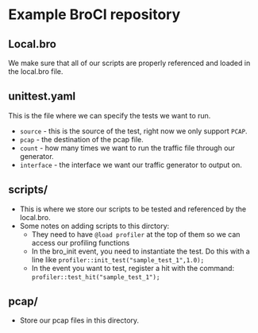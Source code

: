 # Example BroCI repository 

## Local.bro
We make sure that all of our scripts are properly referenced and loaded in the local.bro file.

## unittest.yaml
This is the file where we can specify the tests we want to run. 
 * ```source``` - this is the source of the test, right now we only support ```PCAP```. 
 * ```pcap``` - the destination of the pcap file. 
 * ```count``` - how many times we want to run the traffic file through our generator. 
 * ```interface``` - the interface we want our traffic generator to output on. 

## scripts/
* This is where we store our scripts to be tested and referenced by the local.bro. 
* Some notes on adding scripts to this dirctory: 
  - They need to have ```@load profiler``` at the top of them so we can access our profiling functions 
  - In the bro_init event, you need to instantiate the test. Do this with a line like ```profiler::init_test("sample_test_1",1.0);```
  - In the event you want to test, register a hit with the command: ```profiler::test_hit("sample_test_1");```

## pcap/
* Store our pcap files in this directory. 
